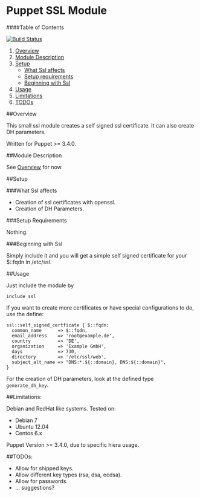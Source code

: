 # Puppet SSL Module

####Table of Contents

[![Build Status](https://travis-ci.org/fnerdwq/puppet-ssl.svg?branch=master)](https://travis-ci.org/fnerdwq/puppet-ssl)

1. [Overview](#overview)
2. [Module Description](#module-description)
3. [Setup](#setup)
    * [What Ssl affects](#what-ssl-affects)
    * [Setup requirements](#setup-requirements)
    * [Beginning with Ssl](#beginning-with-Ssl)
4. [Usage](#usage)
5. [Limitations](#limitations)
6. [TODOs](#todos)

##Overview

This small ssl module creates a self signed ssl certificate.
It can also create DH parameters.

Written for Puppet >= 3.4.0.

##Module Description

See [Overview](#overview) for now.

##Setup

###What Ssl affects

* Creation of ssl certificates with openssl.
* Creation of DH Parameters.

###Setup Requirements

Nothing.
	
###Beginning with Ssl	

Simply include it and you will get a simple self signed certificate for your $::fqdn in /etc/ssl.

##Usage

Just include the module by 
```puppet
include ssl
```

If you want to create more certificates or have special configurations to do, use the define:
```puppet
ssl::self_signed_certficate { $::fqdn:
  common_name      => $::fqdn,
  email_address    => 'root@example.de',
  country          => 'DE',
  organization     => 'Example GmbH',
  days             => 730,
  directory        => '/etc/ssl/web',
  subject_alt_name => "DNS:*.${::domain}, DNS:${::domain}",
}
```

For the creation of DH parameters, look at the defined type ``generate_dh_key``.

##Limitations:

Debian and RedHat like systems.
Tested on:

* Debian 7
* Ubuntu 12.04
* Centos 6.x

Puppet Version >= 3.4.0, due to specific hiera usage.


##TODOs:

* Allow for shipped keys.
* Allow different key types (rsa, dsa, ecdsa).
* Allow for passwords.
* ... suggestions?
